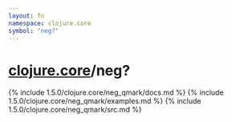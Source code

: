 ```yaml
---
layout: fn
namespace: clojure.core
symbol: "neg?"
---
```


# [clojure.core](../)/neg?

{% include 1.5.0/clojure.core/neg_qmark/docs.md %}
{% include 1.5.0/clojure.core/neg_qmark/examples.md %}
{% include 1.5.0/clojure.core/neg_qmark/src.md %}

